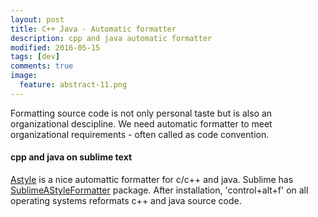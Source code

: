 ```yaml
---
layout: post
title: C++ Java - Automatic formatter  
description: cpp and java automatic formatter  
modified: 2016-05-15
tags: [dev]
comments: true
image:
  feature: abstract-11.png
---
```

Formatting source code is not only personal taste but is also an organizational descipline. 
We need automatic formatter to meet organizational requirements - often called as code convention.

#### cpp and java on sublime text

[Astyle](https://www.howtoinstall.co/en/ubuntu/trusty/astyle/) is a nice automattic formatter for c/c++ and java. Sublime has [SublimeAStyleFormatter](http://theo.im/SublimeAStyleFormatter/) package.
After installation, 'control+alt+f' on all operating systems reformats c++ and java source code.
